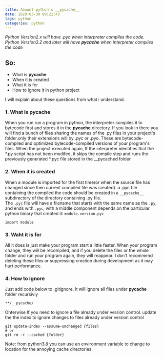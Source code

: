 ```yaml
---
title: Abount python's __pycache__
date: 2020-03-30 09:21:43
tags: python
categories: python
---
```


<em>Python Version2.x will have .pyc when interpreter compiles the code. </em>
<em>Python Version3.2 and later will have __pycache__ when interpreter compiles the code</em>

## So:

- What is __pycache__
- When it is created
- What it is for
- How to ignore it in python project

I will explain about these questions from what i understand. 


### 1. What is __pycache__
When you run run a program in python, the interpreter compiles it to bytecode first and stores it in the __pycache__ directory. If you look in there you will find a bunch of files sharing the names of the .py files in your project's folder.only their extensions will by .pyc or .pyo. These are bytecode-compiled and optimized bytecode-compiled versions of your program's files. 
When the project executed again, If the interpreter identifies that the *.py script has not been modifed, it skips the compile step and runs the previously generated *.pyc file stored in the __pycached folder


### 2. When it is created
When a module is imported for the first time(or when the source file has changed since then current compiled file was created). a .pyc file containing the compiled the code should be created in a `__pycache__` subdirectory of the directory containing .py file.   
The `.pyc` file will have a filename that starts with the same name as the `.py`, and ends with `.pyc`, with a middle component depends on the particular python binary that created it: `module.version.pyc`


```
import module
```

### 3. Waht it is for
All it does is just make your program  start a little faster. When your program change, they will be recompiled, and if you delete the files or the whole folder and run your program again, they will reappear.
I don't recommend deleting these files or suppressing creation during development as it may hurt performance.

### 4. How to ignore
Just add  code below to .gitignore. It will ignore all files under __pycache__ folder recursivly
```
**/__pycache/
```

Ohterwise If you need to ignore a file already under version control. update the the index to ignore changes to files already under version control 
```
git update-index --assume-unchanged {files}
# or
git rm -r --cached {folder}
```


Note: from python3.8 you can use an environment variable to change to location for the annoying cache directories